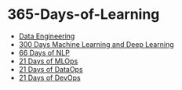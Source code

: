 # 365-Days-of-Learning


- [Data Engineering]()
- [300 Days Machine Learning and Deep Learning](https://github.com/cybergeekgyan/300Days__MachineLearningDeepLearning)
- [66 Days of NLP](https://github.com/ThinamXx/66Days__NaturalLanguageProcessing)
- [21 Days of MLOps]()
- [21 Days of DataOps]()
- [21 Days of DevOps]()
